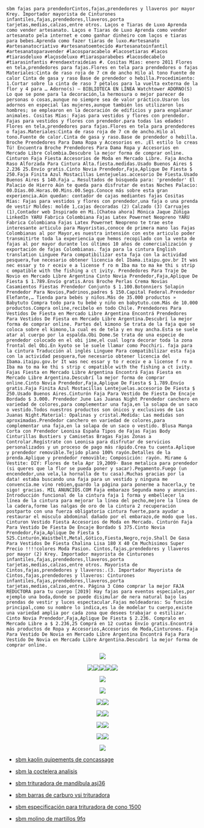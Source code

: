 
```
sbm fajas para prendedorCintos,fajas,prendedores y llaveros por mayor Krey. Importador mayorista de Cinturones infantiles,fajas,prendedores,llaveros,porta tarjetas,medias,calzas,entre otros. Laços e Tiaras de Luxo Aprenda como vender artesanato. Laços e Tiaras de Luxo Aprenda como vender artesanato pela internet e como ganhar dinheiro com laços e tiaras para bebes.Aprenda como fazer tiaras de luxo.#artesanato #artesanatocriativo #artesanatoemtecido #artesanatoinfantil #artesanatoparavender #lacosparacabelo #lacosetiaras #lacos #tiarasdeluxo #laçosdeluxo #tiarasparabebes #lacosdecabelo #tiarasinfantis #rendaextraideias #. Cositas Mías: enero 2011 Flores en tela,prendedores para fajas.Flores en tela para prendedores o fajas Materiales:Cinta de raso roja de 7 cm de ancho Hilo al tono Fuente de calor Cinta de gasa y raso Base de prendedor o hebilla.Procedimiento: 1.Cortar sobre la cinta de raso 7 pétalos para la vuelta externa de la flor y 4 para … Adorno(s) — BIBLIOTECA EN LÍNEA Watchtower ADORNO(S) Lo que se pone para la decoración,la hermosura o mejor parecer de personas o cosas,aunque no siempre sea de valor práctico.Usaron los adornos en especial las mujeres,aunque también los utilizaron los hombres; se emplearon en la decoración de edificios y para engalanar animales. Cositas Mías: Fajas para vestidos y flores con prendedor. Fajas para vestidos y flores con prendedor.para todas las edades! Flores en tela,prendedores para fajas.Flores en tela para prendedores o fajas.Materiales:Cinta de raso roja de 7 cm de ancho.Hilo al tono.Fuente de calor.Cinta de gasa y raso.Base de prendedor o hebilla. Broche Prendedores Para Dama Ropa y Accesorios en. ¡El estilo lo creas Tú! Encuentra Broche Prendedores Para Dama Ropa y Accesorios en Mercado Libre Colombia.Descubre la mejor forma de comprar online. Cinturon Faja Fiesta Accesorios de Moda en Mercado Libre. Faja Ancha Raso Alforzada Para Cintura Alta.fiesta.medidas.Usado Buenos Aires $ 2.236 25.Envío gratis.Cinto Novia Prendedor,Faja,Aplique De Fiesta $ 250.Faja Finita Azul Mostacillas Lentejuelas.accesorio De Fiesta.Usado Buenos Aires $ 140.Faja … Resultados de búsqueda para: 'prendedor' El Palacio de Hierro Aún te queda para disfrutar de estas Noches Palacio: 00.Días.00.Horas.00.Mins.00.Segs.Conoce más sobre esta gran experiencia.Aún quedan: contador de cajas mediantes fajas Cositas Mías: Fajas para vestidos y flores con prendedor,una faja o una prenda de vestir Moldes: molde 1,cajas decoradas (2) Calzado (3) Carruajes (1),Contador web Inspirado en Mi.[Chatea ahora] Mónica Jaque Zúñiga LinkedIn YARU Fabrica Colombiana Fajas Latex Powernet Neopreno YARU Fabrica Colombiana Fajas Latex Powernet Neopreno te trae este interesante articulo para Mayoristas,conoce de primera mano las Fajas Colombianas al por Mayor,es nuestra intensión con este articulo poder transmitirte toda la experiencia que hemos recopilado con la venta de fajas al por mayor durante los últimos 10 años de comercialización y exportación de fajas Colombianas. faja para la cintura English translation Linguee Para compatibilizar esta faja con la actividad pesquera,fue necesario obtener licencia del Ibama.itaipu.gov.br It was nec essar y to r eceiv e a license f ro m Iba ma to ma ke thi s strip c ompatible with the fishing a ct ivity. Prendedores Para Traje De Novio en Mercado Libre Argentina Cinto Novia Prendedor,Faja,Aplique De Fiesta $ 1.789.Envío gratis.Aros Broche Perlas Crema Novias Casamientos Fiestas Prendedor Conjunto $ 1.100.Botonniers Solapin Prendedor Para Novios,Padrinos,padres $ 150.Capital Federal.Prendedor Elefante,… Tienda para bebés y niños.Más de 35.000 productos » Babytuto Compra todo para tu bebé y niño en babytuto.com.Más de 10.000 productos.Compra online,recibelo en todo Chile. Prendedores Para Vestidos De Fiesta en Mercado Libre Argentina Encontrá Prendedores Para Vestidos De Fiesta en Mercado Libre Argentina.Descubrí la mejor forma de comprar online. Partes del kimono Se trata de la faja que se coloca sobre el kimono,la cual es de tela y en muy ancha.Esta se suele atar al cuerpo por la espalda.Obi Dome.Se trata de una especie de prendedor colocado en el obi jime,el cual logra decorar toda la zona frontal del Obi.En kyoto se le suele llamar como Pocchiri. faja para la cintura Traducción al inglés Linguee Para compatibilizar esta faja con la actividad pesquera,fue necesario obtener licencia del Ibama.itaipu.gov.br It was nec essar y to r eceiv e a license f ro m Iba ma to ma ke thi s strip c ompatible with the fishing a ct ivity. Fajas Fiesta en Mercado Libre Argentina Encontrá Fajas Fiesta en Mercado Libre Argentina.Descubrí la mejor forma de comprar online.Cinto Novia Prendedor,Faja,Aplique De Fiesta $ 1.789.Envío gratis.Faja Finita Azul Mostacillas Lentejuelas.accesorio De Fiesta $ 250.Usado Buenos Aires.Cinturón Faja Para Vestido De Fiesta De Encaje Bordado $ 3.000. Prendedor June Las Juanas Night Prendedor canchero en variedad de colores,para complementar una faja,en la solapa de un saco o vestido.Todos nuestros productos son únicos y exclusivos de Las Juanas Night.Material: Opalinas y cristal.Medida: Las medidas son aproximadas.Prendedor canchero en variedad de colores,para complementar una faja,en la solapa de un saco o vestido. Blusa Manga Corta con Prendedor Leonisa España Tipos de Fajas Fajas Body Cinturillas Bustiers y Camisetas Bragas Fajas Zonas a Controlar.Regístrate con Leonisa para disfrutar de servicios personalizados y un proceso de pago más rápido.Crea tu cuenta.Aplique y prendedor removible.Tejido plano 100% rayón.Detalles de la prenda.Aplique y prendedor removible; Composición: rayón. Mirame & Vestite: DIY: Flores de tela Apr 19,2009· Base metalica para prendedor (si queres que la flor se pueda poner y sacar).Pegamento.Fuego (un encendedor,una vela,la hornalla de tu casa).Muchas gracias por la data! estaba buscando una faja para un vestido y ninguna me convencía.me vino rebien,guardo la página para ponerme a hacerla,y te sigo! gracias. MIL ANUNCIOS.COM Faja embarazo Segunda mano y anuncios. Introducción funcional de la cintura faja 1 forma y embellecer la línea de la cintura para mejorar la línea del pecho,mejore la línea de la cadera,forme las nalgas de oro de la cintura 2 recuperación postparto con una fuerza obligatoria cintura fuerte,para ayudar a restaurar el músculo abdominal dañado por el embarazo,de modo que los. Cinturon Vestido Fiesta Accesorios de Moda en Mercado. Cinturón Faja Para Vestido De Fiesta De Encaje Bordado $ 375.Cinto Novia Prendedor,Faja,Aplique De Fiesta $ 525.Cinturón,Waistbelt,Metal,Gótico,Fiesta,Negro,rojo.Shall De Gasa Para Vestidos De Fiesta Chalina Lisa 180 X 40 Cm Muchisimos Super Precio !!!!colores Moda Pasion. Cintos,fajas,prendedores y llaveros por mayor (2) Krey. Importador mayorista de Cinturones infantiles,fajas,prendedores,llaveros,porta tarjetas,medias,calzas,entre otros. Mayorista de Cintos,fajas,prendedores y llaveros:.(3. Importador Mayorista de Cintos,fajas,prendedores y llaveros: Cinturones infantiles,fajas,prendedores,llaveros,porta tarjetas,medias,calzas,entre. Página 3 Cómo comprar la mejor FAJA REDUCTORA para tu cuerpo [2019] Hay fajas para eventos especiales,por ejemplo una boda,donde se puede disimular de nera natural bajo las prendas de vestir y luces espectacular.Fajas moldeadoras: Su función principal,como su nombre lo indica,es la de modelar tu cuerpo,existe una variedad amplia por cada zona que desees trabajar o estilizar. Cinto Novia Prendedor,Faja,Aplique De Fiesta $ 2.236. Compralo en Mercado Libre a $ 2.236,25 Comprá en 12 cuotas Envío gratis.Encontrá más productos de Ropa y Accesorios,Accesorios de Moda,Cinturones. Faja Para Vestido De Novia en Mercado Libre Argentina Encontrá Faja Para Vestido De Novia en Mercado Libre Argentina.Descubrí la mejor forma de comprar online. 
```

<div align="center">

<a href="https://es-crusher.shibang-china.com/github&k=sbm+fajas+para+prendedor"><img src="https://static.shibang-china.com/es/crusher/logo.jpg"></a>

<a href="https://es-crusher.shibang-china.com/github&k=sbm+fajas+para+prendedor"><img src="https://static.shibang-china.com/es/crusher/index.jpg"></a><a href="https://es-crusher.shibang-china.com/material.htmlgithub&k=sbm+fajas+para+prendedor"><img src="https://static.shibang-china.com/es/crusher/material.jpg"></a><a href="https://es-crusher.shibang-china.com/application.htmlgithub&k=sbm+fajas+para+prendedor"><img src="https://static.shibang-china.com/es/crusher/application.jpg"></a><a href="https://es-crusher.shibang-china.com/aboutus.htmlgithub&k=sbm+fajas+para+prendedor"><img src="https://static.shibang-china.com/es/crusher/aboutus.jpg"></a><a href="https://es-crusher.shibang-china.com/contact.htmlgithub&k=sbm+fajas+para+prendedor"><img src="https://static.shibang-china.com/es/crusher/contact.jpg"></a>

<a href="https://es-crusher.shibang-china.com/github&k=sbm+fajas+para+prendedor"><img src="https://static.shibang-china.com/es/crusher/banner.jpg"></a>

<a href="https://swt.shibang-china.com/github&k=sbm+fajas+para+prendedor"><img src="https://static.shibang-china.com/es/crusher/text.jpg"></a>

<a href="https://swt.shibang-china.com/github&k=sbm+fajas+para+prendedor"><img src="https://static.shibang-china.com/es/crusher/chat.jpg"></a><a href="https://es-crusher.shibang-china.com/contact.htmlgithub&k=sbm+fajas+para+prendedor"><img src="https://static.shibang-china.com/es/crusher/message.jpg"></a>

<a href="https://es-crusher.shibang-china.com/products/pe.htmlgithub&k=sbm+fajas+para+prendedor"><img src="https://static.shibang-china.com/es/crusher/pe.jpg"></a><a href="https://es-crusher.shibang-china.com/products/pf.htmlgithub&k=sbm+fajas+para+prendedor"><img src="https://static.shibang-china.com/es/crusher/pf.jpg"></a>

<a href="https://es-crusher.shibang-china.com/products/hpt.htmlgithub&k=sbm+fajas+para+prendedor"><img src="https://static.shibang-china.com/es/crusher/hpt.jpg"></a><a href="https://es-crusher.shibang-china.com/products/vsi.htmlgithub&k=sbm+fajas+para+prendedor"><img src="https://static.shibang-china.com/es/crusher/vsi.jpg"></a>

<a href="https://es-crusher.shibang-china.com/products/klv.htmlgithub&k=sbm+fajas+para+prendedor"><img src="https://static.shibang-china.com/es/crusher/klv.jpg"></a><a href="https://es-crusher.shibang-china.com/products/portable.htmlgithub&k=sbm+fajas+para+prendedor"><img src="https://static.shibang-china.com/es/crusher/portable.jpg"></a>

<a href="https://swt.shibang-china.com/github&k=sbm+fajas+para+prendedor"><img src="https://static.shibang-china.com/es/crusher/case.jpg"></a>

</div>


* [sbm kaolin quipements de concassage](sbm%20kaolin%20quipements%20de%20concassage.md)

* [sbm la coctelera analisis](sbm%20la%20coctelera%20analisis.md)

* [sbm trituradora de mandíbula asj36](sbm%20trituradora%20de%20mand%C3%ADbula%20asj36.md)

* [sbm barras de carburo vsi trituradora](sbm%20barras%20de%20carburo%20vsi%20trituradora.md)

* [sbm especificación para trituradora de cono 1500](sbm%20especificaci%C3%B3n%20para%20trituradora%20de%20cono%201500.md)

* [sbm molino de martillos 9fq](sbm%20molino%20de%20martillos%209fq.md)
